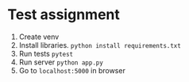 # Test assignment

1. Create venv
2. Install libraries.
```python install requirements.txt```
3. Run tests
```pytest```
4. Run server
```python app.py```
5. Go to ```localhost:5000``` in browser